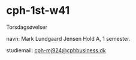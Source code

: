 # cph-1st-w41
Torsdagsøvelser

navn: Mark Lundgaard Jensen
Hold A, 1 semester.

studiemail: cph-mj924@cphbusiness.dk